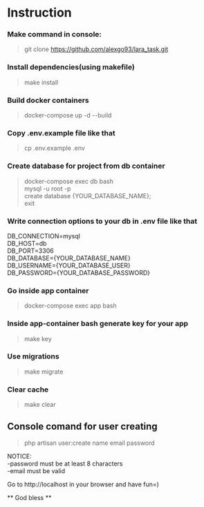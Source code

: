 # Instruction

### Make command in console:
>git clone https://github.com/alexgo93/lara_task.git

### Install dependencies(using makefile)
>make install

### Build docker containers
> docker-compose up -d --build

### Copy .env.example file like that
> cp .env.example .env

### Create database for project from db container
> docker-compose exec db bash  
>mysql -u root -p  
>create database {YOUR_DATABASE_NAME};  
>exit  

### Write connection options to your db in .env file like that

DB_CONNECTION=mysql  
DB_HOST=db  
DB_PORT=3306  
DB_DATABASE={YOUR_DATABASE_NAME}  
DB_USERNAME={YOUR_DATABASE_USER}  
DB_PASSWORD={YOUR_DATABASE_PASSWORD}  

### Go inside app container

> docker-compose exec app bash

### Inside app-container bash generate key for your app

> make key

### Use migrations

> make migrate

### Clear cache

> make clear

## Console comand for user creating

> php artisan user:create name email password

NOTICE:  
 -password must be at least 8 characters  
 -email must be valid

Go to http://localhost in your browser and have fun=)
 
 \*\* God bless \*\*  
